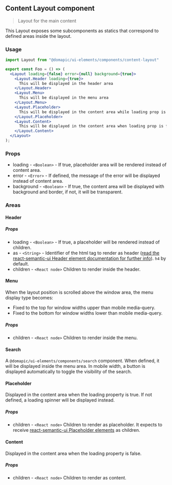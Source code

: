## Content Layout component

> Layout for the main content

This Layout exposes some subcomponents as statics that correspond to defined areas inside the layout.

### Usage

```jsx
import Layout from "@domapic/ui-elements/components/content-layout"

export const Foo = () => (
  <Layout loading={false} error={null} background={true}>
    <Layout.Header loading={true}>
      This will be displayed in the header area
    </Layout.Header>
    <Layout.Menu>
      This will be displayed in the menu area
    </Layout.Menu>
    <Layout.Placeholder>
      This will be displayed in the content area while loading prop is true
    </Layout.Placeholder>
    <Layout.Content>
      This will be displayed in the content area when loading prop is false
    </Layout.Content>
  </Layout>
);
```

### Props

* loading - `<Boolean>` - If true, placeholder area will be rendered instead of content area.
* error - `<Error>` - If defined, the message of the error will be displayed instead of content area.
* background - `<Boolean>` - If true, the content area will be displayed with background and border, if not, it will be transparent.

### Areas

#### Header

##### Props

* loading - `<Boolean>` - If true, a placeholder will be rendered instead of children.
* as - `<String>` - Identifier of the html tag to render as header ([read the react-semantic-ui Header element documentation for further info](https://react.semantic-ui.com/elements/header/)). `h4` by default.
* children - `<React node>` Children to render inside the header.

#### Menu

When the layout position is scrolled above the window area, the menu display type becomes:
* Fixed to the top for window widths upper than mobile media-query.
* Fixed to the bottom for window widths lower than mobile media-query.

##### Props

* children - `<React node>` Children to render inside the menu.

#### Search

A `@domapic/ui-elements/components/search` component. When defined, it will be displayed inside the menu area. In mobile width, a button is displayed automatically to toggle the visibility of the search.

#### Placeholder

Displayed in the content area when the loading property is true. If not defined, a loading spinner will be displayed instead.

##### Props

* children - `<React node>` Children to render as placeholder. It expects to receive [react-semantic-ui Placeholder elements](https://react.semantic-ui.com/elements/placeholder/) as children.

#### Content

Displayed in the content area when the loading property is false.

##### Props

* children - `<React node>` Children to render as content.




